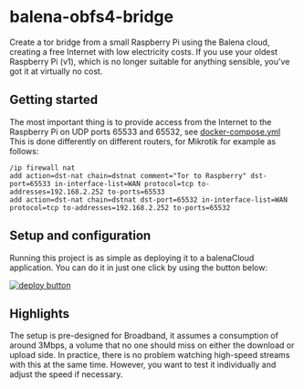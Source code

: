 # balena-obfs4-bridge

Create a tor bridge from a small Raspberry Pi using the Balena cloud, creating a free Internet with low electricity costs. If you use your oldest Raspberry Pi (v1), which is no longer suitable for anything sensible, you've got it at virtually no cost. 

## Getting started

The most important thing is to provide access from the Internet to the Raspberry Pi on UDP ports 65533 and 65532, see [docker-compose.yml](torproject.rpi/docker-compose.yml) This is done differently on different routers, for Mikrotik for example as follows:

```
/ip firewall nat
add action=dst-nat chain=dstnat comment="Tor to Raspberry" dst-port=65533 in-interface-list=WAN protocol=tcp to-addresses=192.168.2.252 to-ports=65533
add action=dst-nat chain=dstnat dst-port=65532 in-interface-list=WAN protocol=tcp to-addresses=192.168.2.252 to-ports=65532
```

## Setup and configuration

Running this project is as simple as deploying it to a balenaCloud application. You can do it in just one click by using the button below:

[![deploy button](https://balena.io/deploy.svg)](https://dashboard.balena-cloud.com/deploy?repoUrl=https://gitlab.torproject.org/hufhendr/balena-obfs4-bridge&defaultDeviceType=raspberry-pi)

## Highlights
The setup is pre-designed for Broadband, it assumes a consumption of around 3Mbps, a volume that no one should miss on either the download or upload side. In practice, there is no problem watching high-speed streams with this at the same time. However, you want to test it individually and adjust the speed if necessary.